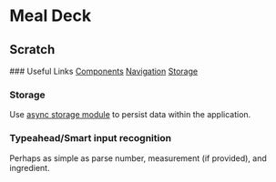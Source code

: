 # Meal Deck

## Scratch

### Useful Links
[Components](https://reactnative.dev/docs/components-and-apis)
[Navigation](https://reactnavigation.org/docs/getting-started)
[Storage](https://react-native-async-storage.github.io/async-storage/docs/usage)

### Storage

Use [async storage module](https://react-native-async-storage.github.io/async-storage/docs/usage) to persist data within the application.

### Typeahead/Smart input recognition

Perhaps as simple as parse number, measurement (if provided), and ingredient.
